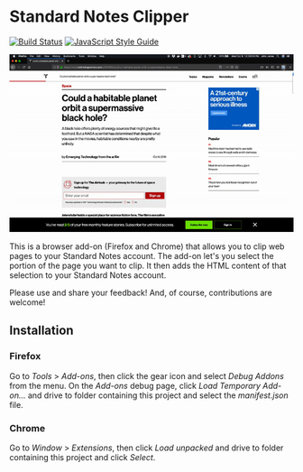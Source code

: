 # Standard Notes Clipper

[![Build Status](https://travis-ci.org/johnjones4/Standard-Notes-Clipper.svg?branch=master)](https://travis-ci.org/johnjones4/Standard-Notes-Clipper)
[![JavaScript Style Guide](https://img.shields.io/badge/code_style-standard-brightgreen.svg)](https://standardjs.com)

![Add-on Preview](preview.gif)

This is a browser add-on (Firefox and Chrome) that allows you to clip web pages to your Standard Notes account. The add-on let's you select the portion of the page you want to clip. It then adds the HTML content of that selection to your Standard Notes account.

Please use and share your feedback! And, of course, contributions are welcome!  

## Installation

### Firefox

Go to _Tools_ > _Add-ons_, then click the gear icon and select _Debug Addons_ from the menu. On the _Add-ons_ debug page, click _Load Temporary Add-on..._ and drive to folder containing this project and select the _manifest.json_ file.

### Chrome

Go to _Window_ > _Extensions_, then click _Load unpacked_ and drive to folder containing this project and click _Select_.
